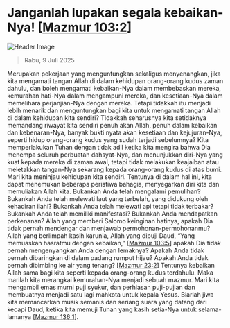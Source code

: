 
# Janganlah lupakan segala kebaikan-Nya! [[Mazmur 103:2](http://alkitab.sabda.org/?Mazmur%20103:2)]

![Header Image](https://alkitab.app/slice/sunrise.jpg)

> Rabu, 9 Juli 2025

Merupakan pekerjaan yang menguntungkan sekaligus menyenangkan, jika kita mengamati tangan Allah di dalam kehidupan orang-orang kudus zaman dahulu, dan boleh mengamati kebaikan-Nya dalam membebaskan mereka, kemurahan hati-Nya dalam mengampuni mereka, dan kesetiaan-Nya dalam memelihara perjanjian-Nya dengan mereka. Tetapi tidakkah itu menjadi lebih menarik dan menguntungkan bagi kita untuk mengamati tangan Allah di dalam kehidupan kita sendiri? Tidakkah seharusnya kita setidaknya memandang riwayat kita sendiri penuh akan Allah, penuh dalam kebaikan dan kebenaran-Nya, banyak bukti nyata akan kesetiaan dan kejujuran-Nya, seperti hidup orang-orang kudus yang sudah terjadi sebelumnya? Kita memperlakukan Tuhan dengan tidak adil ketika kita mengira bahwa Dia menempa seluruh perbuatan dahsyat-Nya, dan menunjukkan diri-Nya yang kuat kepada mereka di zaman awal, tetapi tidak melakukan keajaiban atau meletakkan tangan-Nya sekarang kepada orang-orang kudus di atas bumi. Mari kita meninjau kehidupan kita sendiri. Tentunya di dalam hal ini, kita dapat menemukan beberapa peristiwa bahagia, menyegarkan diri kita dan memuliakan Allah kita. Bukankah Anda telah mengalami pemulihan? Bukankah Anda telah melewati laut yang terbelah, yang didukung oleh kehadiran ilahi? Bukankah Anda telah melewati api tetapi tidak terbakar? Bukankah Anda telah memiliki manifestasi? Bukankah Anda mendapatkan perkenanan? Allah yang memberi Salomo keinginan hatinya, apakah Dia tidak pernah mendengar dan menjawab permohonan-permohonanmu? Allah yang berlimpah kasih karunia, Allah yang dipuji Daud, “Yang memuaskan hasratmu dengan kebaikan,” [[Mazmur 103:5](http://alkitab.sabda.org/?Mazmur%20103:5)] apakah Dia tidak pernah mengenyangkan Anda dengan lemaknya? Apakah Anda tidak pernah dibaringkan di dalam padang rumput hijau? Apakah Anda tidak pernah dibimbing ke air yang tenang? [[Mazmur 23:2](http://alkitab.sabda.org/?Mazmur%2023:2)] Tentunya kebaikan Allah sama bagi kita seperti kepada orang-orang kudus terdahulu. Maka marilah kita merangkai kemurahan-Nya menjadi sebuah mazmur. Mari kita mengambil emas murni puji syukur, dan perhiasan puji-pujian dan membuatnya menjadi satu lagi mahkota untuk kepala Yesus. Biarlah jiwa kita memancarkan musik semanis dan seriang suara yang datang dari kecapi Daud, ketika kita memuji Tuhan yang kasih setia-Nya untuk selama-lamanya [[Mazmur 136:1](http://alkitab.sabda.org/?Mazmur%20136:1)].
    